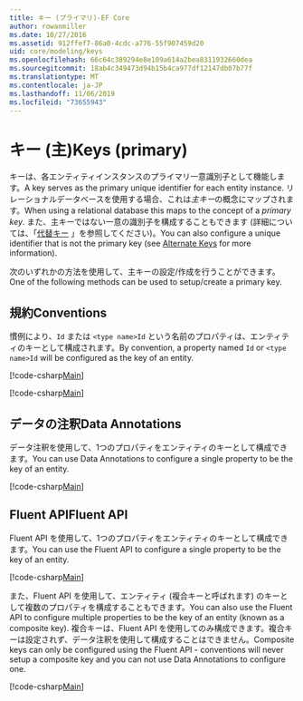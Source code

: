 ```yaml
---
title: キー (プライマリ)-EF Core
author: rowanmiller
ms.date: 10/27/2016
ms.assetid: 912ffef7-86a0-4cdc-a776-55f907459d20
uid: core/modeling/keys
ms.openlocfilehash: 66c64c389294e8e109a614a2bea8311932660dea
ms.sourcegitcommit: 18ab4c349473d94b15b4ca977df12147db07b77f
ms.translationtype: MT
ms.contentlocale: ja-JP
ms.lasthandoff: 11/06/2019
ms.locfileid: "73655943"
---
```

# <a name="keys-primary"></a><span data-ttu-id="e8d72-102">キー (主)</span><span class="sxs-lookup"><span data-stu-id="e8d72-102">Keys (primary)</span></span>

<span data-ttu-id="e8d72-103">キーは、各エンティティインスタンスのプライマリ一意識別子として機能します。</span><span class="sxs-lookup"><span data-stu-id="e8d72-103">A key serves as the primary unique identifier for each entity instance.</span></span> <span data-ttu-id="e8d72-104">リレーショナルデータベースを使用する場合、これは*主キー*の概念にマップされます。</span><span class="sxs-lookup"><span data-stu-id="e8d72-104">When using a relational database this maps to the concept of a *primary key*.</span></span> <span data-ttu-id="e8d72-105">また、主キーではない一意の識別子を構成することもできます (詳細については、「[代替キー](alternate-keys.md) 」を参照してください)。</span><span class="sxs-lookup"><span data-stu-id="e8d72-105">You can also configure a unique identifier that is not the primary key (see [Alternate Keys](alternate-keys.md) for more information).</span></span>

<span data-ttu-id="e8d72-106">次のいずれかの方法を使用して、主キーの設定/作成を行うことができます。</span><span class="sxs-lookup"><span data-stu-id="e8d72-106">One of the following methods can be used to setup/create a primary key.</span></span>

## <a name="conventions"></a><span data-ttu-id="e8d72-107">規約</span><span class="sxs-lookup"><span data-stu-id="e8d72-107">Conventions</span></span>

<span data-ttu-id="e8d72-108">慣例により、`Id` または `<type name>Id` という名前のプロパティは、エンティティのキーとして構成されます。</span><span class="sxs-lookup"><span data-stu-id="e8d72-108">By convention, a property named `Id` or `<type name>Id` will be configured as the key of an entity.</span></span>

[!code-csharp[Main](../../../samples/core/Modeling/Conventions/KeyId.cs?name=KeyId&highlight=3)]

[!code-csharp[Main](../../../samples/core/Modeling/Conventions/KeyTypeNameId.cs?name=KeyIdhighlight=3)]

## <a name="data-annotations"></a><span data-ttu-id="e8d72-109">データの注釈</span><span class="sxs-lookup"><span data-stu-id="e8d72-109">Data Annotations</span></span>

<span data-ttu-id="e8d72-110">データ注釈を使用して、1つのプロパティをエンティティのキーとして構成できます。</span><span class="sxs-lookup"><span data-stu-id="e8d72-110">You can use Data Annotations to configure a single property to be the key of an entity.</span></span>

[!code-csharp[Main](../../../samples/core/Modeling/DataAnnotations/KeySingle.cs?highlight=13)]

## <a name="fluent-api"></a><span data-ttu-id="e8d72-111">Fluent API</span><span class="sxs-lookup"><span data-stu-id="e8d72-111">Fluent API</span></span>

<span data-ttu-id="e8d72-112">Fluent API を使用して、1つのプロパティをエンティティのキーとして構成できます。</span><span class="sxs-lookup"><span data-stu-id="e8d72-112">You can use the Fluent API to configure a single property to be the key of an entity.</span></span>

[!code-csharp[Main](../../../samples/core/Modeling/FluentAPI/KeySingle.cs?highlight=11,12)]

<span data-ttu-id="e8d72-113">また、Fluent API を使用して、エンティティ (複合キーと呼ばれます) のキーとして複数のプロパティを構成することもできます。</span><span class="sxs-lookup"><span data-stu-id="e8d72-113">You can also use the Fluent API to configure multiple properties to be the key of an entity (known as a composite key).</span></span> <span data-ttu-id="e8d72-114">複合キーは、Fluent API を使用してのみ構成できます。複合キーは設定されず、データ注釈を使用して構成することはできません。</span><span class="sxs-lookup"><span data-stu-id="e8d72-114">Composite keys can only be configured using the Fluent API - conventions will never setup a composite key and you can not use Data Annotations to configure one.</span></span>

[!code-csharp[Main](../../../samples/core/Modeling/FluentAPI/KeyComposite.cs?highlight=11,12)]
